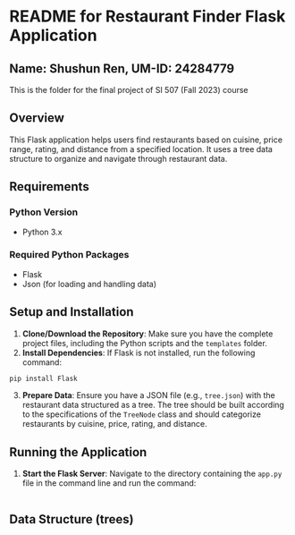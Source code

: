 # README for Restaurant Finder Flask Application
## Name: Shushun Ren, UM-ID: 24284779
This is the folder for the final project of SI 507 (Fall 2023) course

## Overview
This Flask application helps users find restaurants based on cuisine, price range, rating, and distance from a specified location. It uses a tree data structure to organize and navigate through restaurant data.

## Requirements
### Python Version
- Python 3.x

### Required Python Packages
- Flask
- Json (for loading and handling data)

## Setup and Installation
1. **Clone/Download the Repository**: Make sure you have the complete project files, including the Python scripts and the `templates` folder.
2. **Install Dependencies**: If Flask is not installed, run the following command:
```python
pip install Flask
```
3. **Prepare Data**: Ensure you have a JSON file (e.g., `tree.json`) with the restaurant data structured as a tree. The tree should be built according to the specifications of the `TreeNode` class and should categorize restaurants by cuisine, price, rating, and distance.

## Running the Application
1. **Start the Flask Server**: Navigate to the directory containing the `app.py` file in the command line and run the command:
```python

```

## Data Structure (trees)
